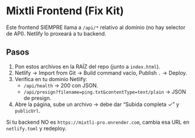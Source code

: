 # Mixtli Frontend (Fix Kit)

Este frontend SIEMPRE llama a `/api/*` relativo al dominio (no hay selector de API). Netlify lo proxeará a tu backend.

## Pasos
1) Pon estos archivos en la RAÍZ del repo (junto a `index.html`).
2) Netlify → Import from Git → Build command vacío, Publish `.` → Deploy.
3) Verifica en tu dominio Netlify:
   - `/api/health` → 200 con JSON.
   - `/api/presign?filename=ping.txt&contentType=text/plain` → JSON de presign.
4) Abre la página, sube un archivo → debe dar “Subida completa ✓” y `publicUrl`.

Si tu backend NO es `https://mixtli-pro.onrender.com`, cambia esa URL en `netlify.toml` y redeploy.
